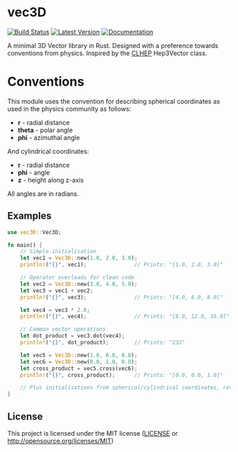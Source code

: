 # vec3D

[![Build Status](https://travis-ci.org/jaredvann/vec3D-rs.svg?branch=master)](https://travis-ci.org/jaredvann/vec3D-rs)
[![Latest Version](https://img.shields.io/crates/v/vec3D.svg)](https://crates.io/crates/vec3D)
[![Documentation](https://docs.rs/vec3D/badge.svg)](https://docs.rs/vec3D)

A minimal 3D Vector library in Rust. Designed with a preference towards conventions from physics. Inspired by the [CLHEP](http://proj-clhep.web.cern.ch/proj-clhep/) Hep3Vector class.

# Conventions

This module uses the convention for describing spherical coordinates as used
in the physics community as follows:

 - **r** - radial distance
 - **theta** - polar angle
 - **phi** - azimuthal angle

And cylindrical coordinates:

 - **r** - radial distance
 - **phi** - angle
 - **z** - height along z-axis

 All angles are in radians.

## Examples

```rust
use vec3D::Vec3D;

fn main() {
    // Simple initialisation
    let vec1 = Vec3D::new(1.0, 2.0, 3.0);
    println!("{}", vec1);               // Prints: "[1.0, 2.0, 3.0]"

    // Operator overloads for clean code
    let vec2 = Vec3D::new(3.0, 4.0, 5.0);
    let vec3 = vec1 + vec2;
    println!("{}", vec3);               // Prints: "[4.0, 6.0, 8.0]"

    let vec4 = vec3 * 2.0;
    println!("{}", vec4);               // Prints: "[8.0, 12.0, 16.0]"

    // Common vector operations
    let dot_product = vec3.dot(vec4);
    println!("{}", dot_product);        // Prints: "232"

    let vec5 = Vec3D::new(1.0, 0.0, 0.0);
    let vec6 = Vec3D::new(0.0, 1.0, 0.0);
    let cross_product = vec5.cross(vec6);
    println!("{}", cross_product);      // Prints: "[0.0, 0.0, 1.0]"

    // Plus initialisations from spherical/cylindrical coordinates, rotations and more
}
```

## License

This project is licensed under the MIT license ([LICENSE](LICENSE) or http://opensource.org/licenses/MIT)